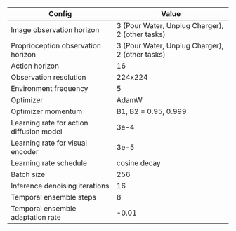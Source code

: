 | Config | Value |
| --- | --- |
| Image observation horizon | 3 (Pour Water, Unplug Charger), 2 (other tasks) |
| Proprioception observation horizon | 3 (Pour Water, Unplug Charger), 2 (other tasks) |
| Action horizon | 16 |
| Observation resolution | 224x224 |
| Environment frequency | 5 |
| Optimizer | AdamW |
| Optimizer momentum | B1, B2 = 0.95, 0.999 |
| Learning rate for action diffusion model | 3e-4 |
| Learning rate for visual encoder | 3e-5 |
| Learning rate schedule | cosine decay |
| Batch size | 256 |
| Inference denoising iterations | 16 |
| Temporal ensemble steps | 8 |
| Temporal ensemble adaptation rate | -0.01 |
